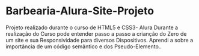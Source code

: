 # Barbearia-Alura-Site-Projeto
Projeto realizado durante o curso de HTML5 e CSS3- Alura
Durante a realização do Curso pode entender passo a passo a crianção do Zero de um site e sua Responsividade para diversos Dispositivos.
Aprendi a sobre a importância de um código semântico e dos Pseudo-Elemento..
